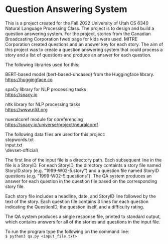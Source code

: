 # Question Answering System
This is a project created for the Fall 2022 University of Utah CS 6340 Natural Language Processing Class.  The project is to design and build a question answering system.  For the project, stories from the Canadian Broadcasting Corporation fweb page for kids were used.  MITRE Corporation created questions and an answer key for each story.  The aim of this project was to create a question answering system that could process a story and a list of questions and produce an answer for each question.  

The following libraries used for this:  
  
BERT-based model (bert-based-uncased) from the Huggingface library.  
https://huggingface.co

spaCy library for NLP processing tasks  
https://spacy.io

nltk library for NLP processing tasks  
https://www.nlkt.org

nueralcoref module for coreferencing  
https://spacy.io/universe/project/neuralcoref

The following data files are used for this project:  
stopwords.txt  
input.txt  
\devset-official\

The first line of the input file is a directory path.  Each subsequent line in the file is a StoryID.  For each StoryID, the directory containts a story file named StoryID.story (e.g. "1999-W02-5.story") and a question file named StoryID questions (e.g. "1999-W02-5.questions").  The QA system produces an answer for each question in the question file based on the corresponding story file.

Each story file includes a headline, date, and StoryID line followed by the text of the story.  Each question file contains 3 lines for each question indicating the QuestionID, the question itself, and a difficulty rating.

The QA system produces a single response file, printed to standard output, which contains answers for all of the stories and questions in the input file.

To run the program type the following on the command line:  
`$ python3 qa.py <input_file.txt>`  

